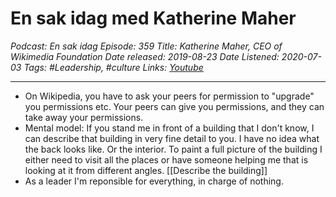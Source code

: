# En sak idag med Katherine Maher
*Podcast: En sak idag
Episode: 359
Title: Katherine Maher, CEO of Wikimedia Foundation
Date released: 2019-08-23
Date Listened: 2020-07-03
Tags: #Leadership, #culture
Links: [Youtube](https://www.youtube.com/watch?v=JMdmbCk8I-o&list=PLn6pqY9fzKQpYjEIlzClxXIBACEjPIgIL&index=82&t=0s)*

- - - -
* On Wikipedia, you have to ask your peers for permission to "upgrade" you permissions etc. Your peers can give you permissions, and they can take away your permissions.
* Mental model: If you stand me in front of a building that I don't know, I can describe that building in very fine detail to you. I have no idea what the back looks like. Or the interior. To paint a full picture of the building I either need to visit all the places or have someone helping me that is looking at it from different angles. [[Describe the building]]
* As a leader I'm reponsible for everything, in charge of nothing.